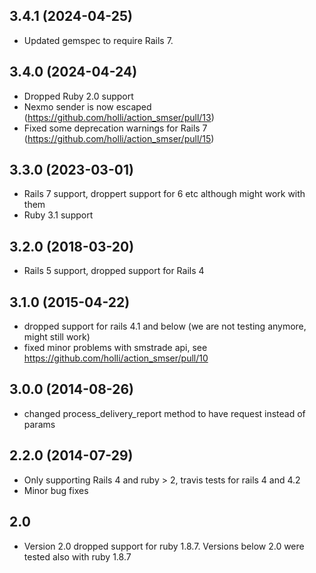 ## 3.4.1 (2024-04-25)

  - Updated gemspec to require Rails 7.

## 3.4.0 (2024-04-24)

  - Dropped Ruby 2.0 support
  - Nexmo sender is now escaped (https://github.com/holli/action_smser/pull/13)
  - Fixed some deprecation warnings for Rails 7 (https://github.com/holli/action_smser/pull/15)

## 3.3.0 (2023-03-01)
  - Rails 7 support, droppert support for 6 etc although might work with them
  - Ruby 3.1 support

## 3.2.0 (2018-03-20)

  - Rails 5 support, dropped support for Rails 4

## 3.1.0 (2015-04-22)

  - dropped support for rails 4.1 and below (we are not testing anymore, might still work)
  - fixed minor problems with smstrade api, see https://github.com/holli/action_smser/pull/10

## 3.0.0 (2014-08-26)

  - changed process_delivery_report method to have request instead of params

## 2.2.0 (2014-07-29)

  - Only supporting Rails 4 and ruby > 2, travis tests for rails 4 and 4.2
  - Minor bug fixes

## 2.0

  - Version 2.0 dropped support for ruby 1.8.7. Versions below 2.0 were tested also with ruby 1.8.7


